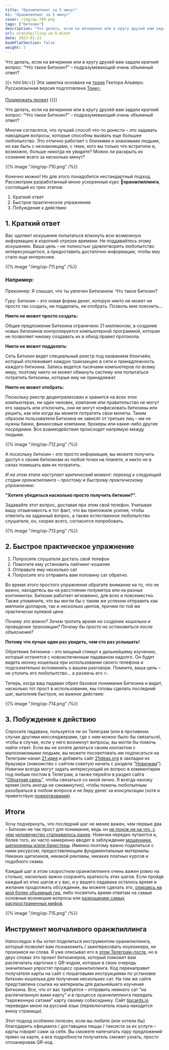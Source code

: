 ```yaml
---
title: "Оранжпиллинг за 5 минут"
h1: "Оранжпиллинг за 5 минут"
cover: /img/op-709.png
tags: ["биткоин"]
description: "Что делать, если на вечеринке или в кругу друзей вам задали краткий вопрос: “Что такое Биткоин?” – подразумевающий *очень* объемный ответ?"
url: oranzhpilling-za-5-minut
date: 2023-01-21
bookFlatSection: false
weight: 3
---
```


Что делать, если на вечеринке или в кругу друзей вам задали краткий вопрос: “Что такое Биткоин?” – подразумевающий *очень* объемный ответ?

{{< hint btc>}}
Эта заметка основана на [трэде](https://twitter.com/HectorAlvero/status/1610322878226137088?s=20) Гектора Альверо. Русскоязычная версия подготовлена [Тони⚡️](https://snort.social/p/npub10awzknjg5r5lajnr53438ndcyjylgqsrnrtq5grs495v42qc6awsj45ys7). 

[Поддержать проект](/contribute/)
{{</hint >}}

Что делать, если на вечеринке или в кругу друзей вам задали краткий вопрос: “Что такое Биткоин?” – подразумевающий *очень* объемный ответ?

Многие согласятся, что лучший способ что-то донести – это задавать наводящие вопросы, которые способны вызвать еще большее любопытство. Это отлично работает с близкими и знакомыми людьми, но как быть с незнакомцами, с теми, кого вы только что встретили и, возможно, больше никогда не увидите? Можно ли раскрыть их сознание всего за несколько минут?

{{% image "/img/op-710.png" /%}}

Конечно можно! Но для этого понадобится нестандартный подход. Рассмотрим разработанный мною ускоренный курс **💊оранжпиллинга**, состоящий из трех этапов:

1. Краткий ответ
2. Быстрое практическое упражнение
3. Побуждение к действию

## 1. Краткий ответ

Вас одолеет искушение попытаться впихнуть всю возможную информацию в короткий отрезок времени. Не поддавайтесь этому искушению. Ваша цель – не полностью удовлетворить любопытство интересующегося, а предоставить достаточно информации, чтобы ему стало еще интереснее.

{{% image "/img/op-711.png" /%}}

### Например:

Прекоинер: Я слышал, что ты увлечен Биткоином. Что такое Биткоин?

Гуру: Биткоин – это новая форма денег, которую никто не может ни просто так создать, ни подделать, ни отобрать. Позволь мне пояснить...

**Никто не может просто создать:**

Общее предложение Биткоина ограничено 21 миллионом, а создание новых биткоинов контролируется компьютерной программой, которая не позволяет никому создавать их в обход правил протокола.

**Никто не может подделать:**

Сеть Биткоин ведет специальный реестр под названием блокчейн, который отслеживает каждую транзакцию в сети и принадлежность каждого биткоина. Запись ведется тысячами компьютеров по всему миру, поэтому никто не может обмануть систему или попытаться потратить биткоины, которые ему не принадлежат.

**Никто не может отобрать:**

Поскольку реестр децентрализован и хранится на всех этих компьютерах, ни один человек, компания или правительство не могут его закрыть или отключить, они не могут конфисковать биткоины или решить, как или когда вы можете потратить свои монеты. Таким образом пользователи Биткоина не зависят от третьих лиц – им не нужны банки, финансовые компании, брокеры или какие-либо другие посредники. Все взаимодействия происходят напрямую между людьми.

{{% image "/img/op-712.png" /%}}

А поскольку биткоин – это просто информация, вы можете получить доступ к своим биткоинам из любой точки на планете, и никто не в силах помешать вам их потратить.

_И на этом этапе наступает критический момент: переход к следующей стадии оранжпиллинга – простому и быстрому практическому упражнению:_

**"Хотите убедиться насколько просто получить биткоин?".**

Задавайте этот вопрос, доставая при этом свой телефон. Учитывая вашу отзывчивость и тот факт, что вы приложили усилия, чтобы ответить на заданный вопрос, а также естественное любопытство слушателя, он, скорее всего, согласится попробовать.

{{% image "/img/op-713.png" /%}}

## 2. Быстрое практическое упражнение

1. Попросите слушателя достать свой телефон
2. Помогите ему установить лайтнинг-кошелек
3. Отправьте ему несколько сат
4. Попросите его отправить вам половину сат обратно.

Во время этого простого упражнения обратите внимание на то, что не важно, находитесь вы на расстоянии полуметра или на разных континентах. Биткоин работает мгновенно, для всех и повсеместно. Также упомяните, что вы могли бы с таким же успехом отправить как миллион долларов, так и несколько центов, причем по той же практически нулевой цене.

_Почему это важно? Зачем тратить время на создание кошелька и проведение транзакции? Почему бы просто не остановиться после объяснения?_

**Потому что лучше один раз увидеть, чем сто раз услышать!**

Обретение биткоина – это мощный стимул к дальнейшему изучению, который останется с новоиспеченным падаваном надолго. Он будет видеть иконку кошелька при использовании своего телефона и подсознательно вспоминать о вашем разговоре. Помните, ваша цель – не утолить его любопытство... а разжечь его 🔥.

Теперь, когда ваш падаван обрел базовое понимание Биткоина и видит, насколько тот прост в использовании, мы готовы сделать последний шаг, выполнив быстрое, но важное действие:

{{% image "/img/op-714.png" /%}}

## 3. Побуждение к действию

Спросите падавана, пользуется ли он Телеграм (или в противном случае другими мессенджерами, где с ним можно было бы связаться), чтобы в случае, если у него возникнут вопросы, вы могли бы помочь найти ответ. Если вы не хотите делиться своим контактом с малознакомыми людьми, вы можете посоветовать им подписаться на Телеграм-канал [21 идея](https://t.me/bitcoin21ideas) и добавить сайт [21ideas.org](https://www.21ideas.org/) в закладки их браузера (знакомство с сайтом советую начать с раздела “[Новичкам](https://www.21ideas.org/tag/basics/)”). Новички всегда могут задать интересующий их вопрос в комментарии под любым постом в Телеграм, а также перейти в раздел сайта “[Обратная связь](/feedback)”, чтобы связаться со мной лично. Я всегда нахожу время (хоть иногда не сиюминутно), чтобы помочь любопытным разобраться в любом вопросе и не беру денег за консультации (хотя и приветствую [пожертвования](/contribute)).

## Итоги

Хочу подчеркнуть, что последний шаг не менее важен, чем первые два – Биткоин не так прост для понимания, ведь он [не похож ни на что, с чем человечество сталкивалось ранее](/21-sposob/glava-0). Новички нередко путаются и, более того, их часто намеренно вводят в заблуждение [мошенники, щиткоинеры и/или банкстеры](/crypto-bro). Именно поэтому важно поделиться с ними ресурсом, предоставляющим фундаментальные материалы. Никаких щиткоинов, никакой рекламы, никаких платных курсов и подобного скама.

Каждый шаг в этом скоростном оранжпиллинге очень важен ровно на столько, насколько важно сохранять краткость этих шагов. Если пройдя каждый из этих шагов и у вас, и у вашего падавана осталось время и желание продолжить обсуждение, вы можете сделать это, [опираясь на мой более объемный гид](/5-sovetov-po-obucheniyu-bitcoin), либо посвятить время ответам на самые основные возникшие вопросы или [разрушению самых распространенных мифов](/razrushaem-mify-o-bitcoin).

{{% image "/img/op-715.png" /%}}

## Инструмент молчаливого оранжпиллинга

Напоследок я бы хотел поделиться инструментом оранжпиллинга, который позволит вам познакомить / заинтересовать ноукоинера, не произнеся ни слова. Я уже описывал его в [этом Телеграм-посте](https://t.me/bitcoin21ideas/2576), но в двух словах это проект биткоинеров, который поможет вам распечатать карточки с QR-кодом, которые в свою очередь значительно упростят процесс оранжпиллинга. Код перенаправит получателя карты на сайт с пошаговыми инструкциями по установке биткоин-кошелька для получения нескольких сат. На том же сайте представлена ссылка на материалы для дальнейшего изучения Биткоина. Все, что от вас требуется – отправить немного сат “на распечатанную вами карту” и в процессе оранжпиллинга передать “заряженную сатами” карту своему собеседнику. Сайт [tipcards.io](https://tipcards.io/) переведен мною на русский язык (переключатель языка находится внизу страницы).

Этот подход особенно полезен, если вы любите (или хотели бы) благодарить официанта / доставщика пиццы / таксиста за их услуги – карты говорят сами за себя. Вы сможете напечатать пару предложений прямо на карте, а все подробности получатель сможет узнать, просто отсканировав QR-код.
